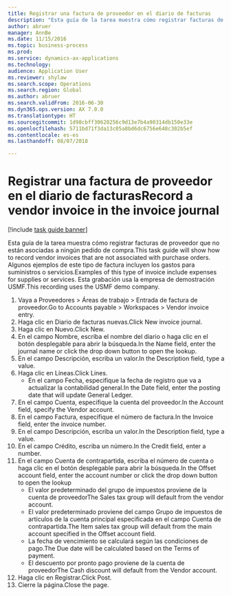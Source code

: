 ```yaml
--- 
title: Registrar una factura de proveedor en el diario de facturas
description: "Esta guía de la tarea muestra cómo registrar facturas de proveedor que no están asociadas a ningún pedido de compra."
author: abruer
manager: AnnBe
ms.date: 11/15/2016
ms.topic: business-process
ms.prod: 
ms.service: dynamics-ax-applications
ms.technology: 
audience: Application User
ms.reviewer: shylaw
ms.search.scope: Operations
ms.search.region: Global
ms.author: abruer
ms.search.validFrom: 2016-06-30
ms.dyn365.ops.version: AX 7.0.0
ms.translationtype: HT
ms.sourcegitcommit: 1d98cbff30620256c9d13e7b4a90314db150e33e
ms.openlocfilehash: 5711bd71f3da13c05a8bd6dc6756e648c302b5ef
ms.contentlocale: es-es
ms.lasthandoff: 08/07/2018

---
```

# <a name="record-a-vendor-invoice-in-the-invoice-journal"></a><span data-ttu-id="30d21-103">Registrar una factura de proveedor en el diario de facturas</span><span class="sxs-lookup"><span data-stu-id="30d21-103">Record a vendor invoice in the invoice journal</span></span>

[!include [task guide banner](../../includes/task-guide-banner.md)]

<span data-ttu-id="30d21-104">Esta guía de la tarea muestra cómo registrar facturas de proveedor que no están asociadas a ningún pedido de compra.</span><span class="sxs-lookup"><span data-stu-id="30d21-104">This task guide will show how to record vendor invoices that are not associated with purchase orders.</span></span> <span data-ttu-id="30d21-105">Algunos ejemplos de este tipo de factura incluyen los gastos para suministros o servicios.</span><span class="sxs-lookup"><span data-stu-id="30d21-105">Examples of this type of invoice include expenses for supplies or services.</span></span>  <span data-ttu-id="30d21-106">Esta grabación usa la empresa de demostración USMF.</span><span class="sxs-lookup"><span data-stu-id="30d21-106">This recording uses the USMF demo company.</span></span>

1. <span data-ttu-id="30d21-107">Vaya a Proveedores > Áreas de trabajo > Entrada de factura de proveedor.</span><span class="sxs-lookup"><span data-stu-id="30d21-107">Go to Accounts payable > Workspaces > Vendor invoice entry.</span></span>
2. <span data-ttu-id="30d21-108">Haga clic en Diario de facturas nuevas.</span><span class="sxs-lookup"><span data-stu-id="30d21-108">Click New invoice journal.</span></span>
3. <span data-ttu-id="30d21-109">Haga clic en Nuevo.</span><span class="sxs-lookup"><span data-stu-id="30d21-109">Click New.</span></span>
4. <span data-ttu-id="30d21-110">En el campo Nombre, escriba el nombre del diario o haga clic en el botón desplegable para abrir la búsqueda.</span><span class="sxs-lookup"><span data-stu-id="30d21-110">In the Name field, enter the journal name or click the drop down button to open the lookup.</span></span>
5. <span data-ttu-id="30d21-111">En el campo Descripción, escriba un valor.</span><span class="sxs-lookup"><span data-stu-id="30d21-111">In the Description field, type a value.</span></span>
6. <span data-ttu-id="30d21-112">Haga clic en Líneas.</span><span class="sxs-lookup"><span data-stu-id="30d21-112">Click Lines.</span></span>
    * <span data-ttu-id="30d21-113">En el campo Fecha, especifique la fecha de registro que va a actualizar la contabilidad general.</span><span class="sxs-lookup"><span data-stu-id="30d21-113">In the Date field, enter the posting date that will update General Ledger.</span></span>  
7. <span data-ttu-id="30d21-114">En el campo Cuenta, especifique la cuenta del proveedor.</span><span class="sxs-lookup"><span data-stu-id="30d21-114">In the Account field, specify the Vendor account.</span></span>
8. <span data-ttu-id="30d21-115">En el campo Factura, especifique el número de factura.</span><span class="sxs-lookup"><span data-stu-id="30d21-115">In the Invoice field, enter the invoice number.</span></span>
9. <span data-ttu-id="30d21-116">En el campo Descripción, escriba un valor.</span><span class="sxs-lookup"><span data-stu-id="30d21-116">In the Description field, type a value.</span></span>
10. <span data-ttu-id="30d21-117">En el campo Crédito, escriba un número.</span><span class="sxs-lookup"><span data-stu-id="30d21-117">In the Credit field, enter a number.</span></span>
11. <span data-ttu-id="30d21-118">En el campo Cuenta de contrapartida, escriba el número de cuenta o haga clic en el botón desplegable para abrir la búsqueda.</span><span class="sxs-lookup"><span data-stu-id="30d21-118">In the Offset account field, enter the account number or click the drop down button to open the lookup</span></span>
    * <span data-ttu-id="30d21-119">El valor predeterminado del grupo de impuestos proviene de la cuenta de proveedor</span><span class="sxs-lookup"><span data-stu-id="30d21-119">The Sales tax group will default from the vendor account.</span></span>  
    * <span data-ttu-id="30d21-120">El valor predeterminado proviene del campo Grupo de impuestos de artículos de la cuenta principal especificada en el campo Cuenta de contrapartida.</span><span class="sxs-lookup"><span data-stu-id="30d21-120">The Item sales tax group will default from the main account specified in the Offset account field.</span></span>  
    * <span data-ttu-id="30d21-121">La fecha de vencimiento se calculará según las condiciones de pago.</span><span class="sxs-lookup"><span data-stu-id="30d21-121">The Due date will be calculated based on the Terms of payment.</span></span>  
    * <span data-ttu-id="30d21-122">El descuento por pronto pago proviene de la cuenta de proveedor</span><span class="sxs-lookup"><span data-stu-id="30d21-122">The Cash discount will default from the Vendor account.</span></span>  
12. <span data-ttu-id="30d21-123">Haga clic en Registrar.</span><span class="sxs-lookup"><span data-stu-id="30d21-123">Click Post.</span></span>
13. <span data-ttu-id="30d21-124">Cierre la página.</span><span class="sxs-lookup"><span data-stu-id="30d21-124">Close the page.</span></span>


